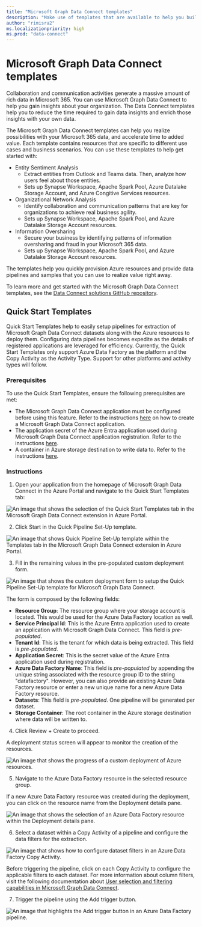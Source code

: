 ```yaml
---
title: "Microsoft Graph Data Connect templates"
description: "Make use of templates that are available to help you build Microsoft Graph Data Connect solutions."
author: "rimisra2"
ms.localizationpriority: high
ms.prod: "data-connect"
---
```


# Microsoft Graph Data Connect templates

Collaboration and communication activities generate a massive amount of rich data in Microsoft 365. You can use Microsoft Graph Data Connect to help you gain insights about your organization. The Data Connect templates help you to reduce the time required to gain data insights and enrich those insights with your own data.

The Microsoft Graph Data Connect templates can help you realize possibilities with your Microsoft 365 data, and accelerate time to added value. Each template contains resources that are specific to different use cases and business scenarios. You can use these templates to help get started with:

- Entity Sentiment Analysis
  - Extract entities from Outlook and Teams data. Then, analyze how users feel about those entities.
  - Sets up Synapse Workspace, Apache Spark Pool, Azure Datalake Storage Account, and Azure Congitive Services resources.
- Organizational Network Analysis
  - Identify collaboration and communication patterns that are key for organizations to achieve real business agility.
  - Sets up Synapse Workspace, Apache Spark Pool, and Azure Datalake Storage Account resources.
- Information Oversharing
  - Secure your business by identifying patterns of information oversharing and fraud in your Microsoft 365 data.
  - Sets up Synapse Workspace, Apache Spark Pool, and Azure Datalake Storage Account resources.

The templates help you quickly provision Azure resources and provide data pipelines and samples that you can use to realize value right away.

To learn more and get started with the Microsoft Graph Data Connect templates, see the [Data Connect solutions GitHub repository](https://github.com/microsoftgraph/dataconnect-solutions/tree/main).

## Quick Start Templates

Quick Start Templates help to easily setup pipelines for extraction of Microsoft Graph Data Connect datasets along with the Azure resources to deploy them. Configuring data pipelines becomes expedite as the details of registered applications are leveraged for efficiency. Currently, the Quick Start Templates only support Azure Data Factory as the platform and the Copy Activity as the Activity Type. Support for other platforms and activity types will follow.

### Prerequisites

To use the Quick Start Templates, ensure the following prerequisites are met: 

- The Microsoft Graph Data Connect application must be configured before using this feature. Refer to the instructions [here](/graph/data-connect-quickstart?tabs=AzureSynapsePipeline%2CMicrosoft365) on how to create a Microsoft Graph Data Connect application.
- The application secret of the Azure Entra application used during Microsoft Graph Data Connect application registration. Refer to the instructions [here](/graph/data-connect-quickstart?tabs=NewConsentFlow%2CPAMMicrosoft365%2CAzureSynapsePipeline&tutorial-step=2).
- A container in Azure storage destination to write data to. Refer to the instructions [here](/graph/data-connect-quickstart?tabs=NewConsentFlow%2CPAMMicrosoft365%2CAzureSynapsePipeline&tutorial-step=3).

### Instructions

1) Open your application from the homepage of Microsoft Graph Data Connect in the Azure Portal and navigate to the Quick Start Templates tab:

![An image that shows the selection of the Quick Start Templates tab in the Microsoft Graph Data Connect extension in Azure Portal.](images/data-connect-templates-quickstart-1.png)

2) Click Start in the Quick Pipeline Set-Up template.

![An image that shows Quick Pipeline Set-Up template within the Templates tab in the Microsoft Graph Data Connect extension in Azure Portal.](images/data-connect-templates-quickstart-2.png)

3) Fill in the remaining values in the pre-populated custom deployment form.

![An image that shows the custom deployment form to setup the Quick Pipeline Set-Up template for Microsoft Graph Data Connect.](images/data-connect-templates-quickstart-3.png)

The form is composed by the following fields:
- **Resource Group**: The resource group where your storage account is located. This would be used for the Azure Data Factory location as well.
- **Service Principal Id**: This is the Azure Entra application used to create an application with Microsoft Graph Data Connect. This field is *pre-populated*.
- **Tenant Id**: This is the tenant for which data is being extracted. This field is *pre-populated*.
- **Application Secret**: This is the secret value of the Azure Entra application used during registration.
- **Azure Data Factory Name**: This field is *pre-populated* by appending the unique string associated with the resource group ID to the string "datafactory". However, you can also provide an existing Azure Data Factory resource or enter a new unique name for a new Azure Data Factory resource.
- **Datasets**: This field is *pre-populated*. One pipeline will be generated per dataset.
- **Storage Container**: The root container in the Azure storage destination where data will be written to. 

4) Click Review + Create to proceed.

A deployment status screen will appear to monitor the creation of the resources.

![An image that shows the progress of a custom deployment of Azure resources.](images/data-connect-templates-quickstart-4.png)

5) Navigate to the Azure Data Factory resource in the selected resource group.

If a new Azure Data Factory resource was created during the deployment, you can click on the resource name from the Deployment details pane.

![An image that shows the selection of an Azure Data Factory resource within the Deployment details pane.](images/data-connect-templates-quickstart-6.png)

6) Select a dataset within a Copy Activity of a pipeline and configure the data filters for the extraction.

![An image that shows how to configure dataset filters in an Azure Data Factory Copy Activity.](images/data-connect-templates-quickstart-5.png)

Before triggering the pipeline, click on each Copy Activity to configure the applicable filters to each dataset. For more information about column filters, visit the following documentation about [User selection and filtering capabilities in Microsoft Graph Data Connect](/graph/data-connect-filtering).

7) Trigger the pipeline using the Add trigger button.

![An image that highlights the Add trigger button in an Azure Data Factory pipeline.](images/data-connect-templates-quickstart-7.png)
